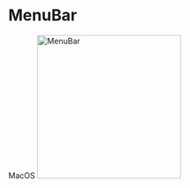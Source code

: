 # MenuBar
MacOS 
<img width="260" alt="MenuBar" src="https://user-images.githubusercontent.com/109949736/199406394-69f0f718-c4f5-4846-bce0-2a038aaffb43.png">
